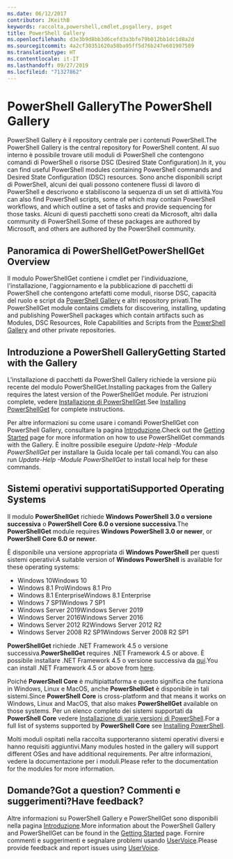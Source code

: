 ```yaml
---
ms.date: 06/12/2017
contributor: JKeithB
keywords: raccolta,powershell,cmdlet,psgallery, psget
title: PowerShell Gallery
ms.openlocfilehash: d3e3b9d8bb3d6cefd3a3bfe79b012bb1dc1d8a2d
ms.sourcegitcommit: 4a2cf30351620a58ba95ff5d76b247e601907589
ms.translationtype: HT
ms.contentlocale: it-IT
ms.lasthandoff: 09/27/2019
ms.locfileid: "71327862"
---
```

# <a name="the-powershell-gallery"></a><span data-ttu-id="6fd97-103">PowerShell Gallery</span><span class="sxs-lookup"><span data-stu-id="6fd97-103">The PowerShell Gallery</span></span>

<span data-ttu-id="6fd97-104">PowerShell Gallery è il repository centrale per i contenuti PowerShell.</span><span class="sxs-lookup"><span data-stu-id="6fd97-104">The PowerShell Gallery is the central repository for PowerShell content.</span></span> <span data-ttu-id="6fd97-105">Al suo interno è possibile trovare utili moduli di PowerShell che contengono comandi di PowerShell o risorse DSC (Desired State Configuration).</span><span class="sxs-lookup"><span data-stu-id="6fd97-105">In it, you can find useful PowerShell modules containing PowerShell commands and Desired State Configuration (DSC) resources.</span></span>
<span data-ttu-id="6fd97-106">Sono anche disponibili script di PowerShell, alcuni dei quali possono contenere flussi di lavoro di PowerShell e descrivono e stabiliscono la sequenza di un set di attività.</span><span class="sxs-lookup"><span data-stu-id="6fd97-106">You can also find PowerShell scripts, some of which may contain PowerShell workflows, and which outline a set of tasks and provide sequencing for those tasks.</span></span> <span data-ttu-id="6fd97-107">Alcuni di questi pacchetti sono creati da Microsoft, altri dalla community di PowerShell.</span><span class="sxs-lookup"><span data-stu-id="6fd97-107">Some of these packages are authored by Microsoft, and others are authored by the PowerShell community.</span></span>

## <a name="powershellget-overview"></a><span data-ttu-id="6fd97-108">Panoramica di PowerShellGet</span><span class="sxs-lookup"><span data-stu-id="6fd97-108">PowerShellGet Overview</span></span>

<span data-ttu-id="6fd97-109">Il modulo PowerShellGet contiene i cmdlet per l'individuazione, l'installazione, l'aggiornamento e la pubblicazione di pacchetti di PowerShell che contengono artefatti come moduli, risorse DSC, capacità del ruolo e script da [PowerShell Gallery](https://www.PowerShellGallery.com) e altri repository privati.</span><span class="sxs-lookup"><span data-stu-id="6fd97-109">The PowerShellGet module contains cmdlets for discovering, installing, updating and publishing PowerShell packages which contain artifacts such as Modules, DSC Resources, Role Capabilities and Scripts from the [PowerShell Gallery](https://www.PowerShellGallery.com) and other private repositories.</span></span>

## <a name="getting-started-with-the-gallery"></a><span data-ttu-id="6fd97-110">Introduzione a PowerShell Gallery</span><span class="sxs-lookup"><span data-stu-id="6fd97-110">Getting Started with the Gallery</span></span>

<span data-ttu-id="6fd97-111">L'installazione di pacchetti da PowerShell Gallery richiede la versione più recente del modulo PowerShellGet.</span><span class="sxs-lookup"><span data-stu-id="6fd97-111">Installing packages from the Gallery requires the latest version of the PowerShellGet module.</span></span>
<span data-ttu-id="6fd97-112">Per istruzioni complete, vedere [Installazione di PowerShellGet](installing-psget.md).</span><span class="sxs-lookup"><span data-stu-id="6fd97-112">See [Installing PowerShellGet](installing-psget.md) for complete instructions.</span></span>

<span data-ttu-id="6fd97-113">Per altre informazioni su come usare i comandi PowerShellGet con PowerShell Gallery, consultare la pagina [Introduzione](getting-started.md).</span><span class="sxs-lookup"><span data-stu-id="6fd97-113">Check out the [Getting Started](getting-started.md) page for more information on how to use PowerShellGet commands with the Gallery.</span></span> <span data-ttu-id="6fd97-114">È inoltre possibile eseguire *Update-Help -Module PowerShellGet* per installare la Guida locale per tali comandi.</span><span class="sxs-lookup"><span data-stu-id="6fd97-114">You can also run *Update-Help -Module PowerShellGet* to install local help for these commands.</span></span>

## <a name="supported-operating-systems"></a><span data-ttu-id="6fd97-115">Sistemi operativi supportati</span><span class="sxs-lookup"><span data-stu-id="6fd97-115">Supported Operating Systems</span></span>

<span data-ttu-id="6fd97-116">Il modulo **PowerShellGet** richiede **Windows PowerShell 3.0 o versione successiva** o **PowerShell Core 6.0 o versione successiva**.</span><span class="sxs-lookup"><span data-stu-id="6fd97-116">The **PowerShellGet** module requires **Windows PowerShell 3.0 or newer**, or **PowerShell Core 6.0 or newer**.</span></span>

<span data-ttu-id="6fd97-117">È disponibile una versione appropriata di **Windows PowerShell** per questi sistemi operativi:</span><span class="sxs-lookup"><span data-stu-id="6fd97-117">A suitable version of **Windows PowerShell** is available for these operating systems:</span></span>

- <span data-ttu-id="6fd97-118">Windows 10</span><span class="sxs-lookup"><span data-stu-id="6fd97-118">Windows 10</span></span>
- <span data-ttu-id="6fd97-119">Windows 8.1 Pro</span><span class="sxs-lookup"><span data-stu-id="6fd97-119">Windows 8.1 Pro</span></span>
- <span data-ttu-id="6fd97-120">Windows 8.1 Enterprise</span><span class="sxs-lookup"><span data-stu-id="6fd97-120">Windows 8.1 Enterprise</span></span>
- <span data-ttu-id="6fd97-121">Windows 7 SP1</span><span class="sxs-lookup"><span data-stu-id="6fd97-121">Windows 7 SP1</span></span>
- <span data-ttu-id="6fd97-122">Windows Server 2019</span><span class="sxs-lookup"><span data-stu-id="6fd97-122">Windows Server 2019</span></span>
- <span data-ttu-id="6fd97-123">Windows Server 2016</span><span class="sxs-lookup"><span data-stu-id="6fd97-123">Windows Server 2016</span></span>
- <span data-ttu-id="6fd97-124">Windows Server 2012 R2</span><span class="sxs-lookup"><span data-stu-id="6fd97-124">Windows Server 2012 R2</span></span>
- <span data-ttu-id="6fd97-125">Windows Server 2008 R2 SP1</span><span class="sxs-lookup"><span data-stu-id="6fd97-125">Windows Server 2008 R2 SP1</span></span>

<span data-ttu-id="6fd97-126">**PowerShellGet** richiede .NET Framework 4.5 o versione successiva.</span><span class="sxs-lookup"><span data-stu-id="6fd97-126">**PowerShellGet** requires .NET Framework 4.5 or above.</span></span> <span data-ttu-id="6fd97-127">È possibile installare .NET Framework 4.5 o versione successiva da [qui](https://msdn.microsoft.com/library/5a4x27ek.aspx).</span><span class="sxs-lookup"><span data-stu-id="6fd97-127">You can install .NET Framework 4.5 or above from [here](https://msdn.microsoft.com/library/5a4x27ek.aspx).</span></span>

<span data-ttu-id="6fd97-128">Poiché **PowerShell Core** è multipiattaforma e questo significa che funziona in Windows, Linux e MacOS, anche **PowerShellGet** è disponibile in tali sistemi.</span><span class="sxs-lookup"><span data-stu-id="6fd97-128">Since **PowerShell Core** is cross-platform and that means it works on Windows, Linux and MacOS, that also makes **PowerShellGet** available on those systems.</span></span> <span data-ttu-id="6fd97-129">Per un elenco completo dei sistemi supportati da **PowerShell Core** vedere [Installazione di varie versioni di PowerShell](/powershell/scripting/setup/installing-powershell).</span><span class="sxs-lookup"><span data-stu-id="6fd97-129">For a full list of systems supported by **PowerShell Core** see [Installing PowerShell](/powershell/scripting/setup/installing-powershell).</span></span>

<span data-ttu-id="6fd97-130">Molti moduli ospitati nella raccolta supporteranno sistemi operativi diversi e hanno requisiti aggiuntivi.</span><span class="sxs-lookup"><span data-stu-id="6fd97-130">Many modules hosted in the gallery will support different OSes and have additional requirements.</span></span> <span data-ttu-id="6fd97-131">Per altre informazioni, vedere la documentazione per i moduli.</span><span class="sxs-lookup"><span data-stu-id="6fd97-131">Please refer to the documentation for the modules for more information.</span></span>

## <a name="got-a-question-have-feedback"></a><span data-ttu-id="6fd97-132">Domande?</span><span class="sxs-lookup"><span data-stu-id="6fd97-132">Got a question?</span></span> <span data-ttu-id="6fd97-133">Commenti e suggerimenti?</span><span class="sxs-lookup"><span data-stu-id="6fd97-133">Have feedback?</span></span>

<span data-ttu-id="6fd97-134">Altre informazioni su PowerShell Gallery e PowerShellGet sono disponibili nella pagina [Introduzione](getting-started.md).</span><span class="sxs-lookup"><span data-stu-id="6fd97-134">More information about the PowerShell Gallery and PowerShellGet can be found in the [Getting Started](getting-started.md) page.</span></span> <span data-ttu-id="6fd97-135">Fornire commenti e suggerimenti e segnalare problemi usando [UserVoice](http://windowsserver.uservoice.com/forums/301869-powershell).</span><span class="sxs-lookup"><span data-stu-id="6fd97-135">Please provide feedback and report issues using [UserVoice](http://windowsserver.uservoice.com/forums/301869-powershell).</span></span>

